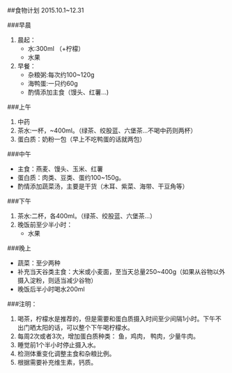 ##食物计划
2015.10.1~12.31

###早晨
1. 晨起：
	* 水:300ml （+柠檬）
	* 水果
2. 早餐：
	* 杂粮粥:每次约100~120g
	* 海鸭蛋:一只约60g
	* 酌情添加主食（馒头、红薯...)

###上午
1. 中药
2. 茶水:一杯，~400ml。（绿茶、绞股蓝、六堡茶...不喝中药则两杯）
3. 蛋白质：奶粉一包（早上不吃鸭蛋的话就两包）

###中午
* 主食：燕麦、馒头、玉米、红薯
* 蛋白质：肉类、豆类、蛋约100~150g。
* 酌情添加蔬菜汤，主要是干货（木耳、紫菜、海带、干豆角等）

###下午 
1. 茶水:二杯，各400ml。（绿茶、绞股蓝、六堡茶...）
2. 晚饭前至少半小时：
	* 水果

###晚上
* 蔬菜：至少两种
* 补充当天谷类主食：大米或小麦面，至当天总量250~400g（如果从谷物以外摄入淀粉，则适当减少谷物）
* 晚饭后半小时喝水200ml

###注明： 
1. 喝茶，柠檬水是推荐的，但是需要和蛋白质摄入时间至少间隔1小时。下午不出门晒太阳的话，可以整个下午喝柠檬水。
2. 每周2次或者3次，增加蛋白质种类： 鱼，鸡肉， 鸭肉，少量牛肉。
3. 睡觉前1个半小时停止摄入水。
4. 检测体重变化调整主食和杂粮比例。
5. 根据需要补充维生素，钙质。